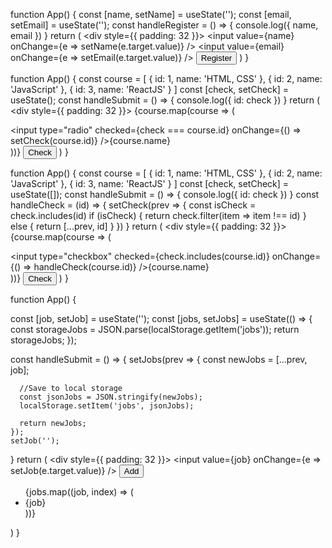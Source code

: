 function App() {
  const [name, setName] = useState('');
  const [email, setEmail] = useState('');
  const handleRegister = () => {
    console.log({
      name,
      email
    })
  }
  return (
    <div style={{ padding: 32 }}>
      <input value={name} onChange={e => setName(e.target.value)} />
      <input value={email} onChange={e => setEmail(e.target.value)} />
      <button onClick={handleRegister}>Register</button>
    </div>
  )
}

function App() {
  const course = [
    {
      id: 1,
      name: 'HTML, CSS'
    },
    {
      id: 2,
      name: 'JavaScript'
    },
    {
      id: 3,
      name: 'ReactJS'
    }
  ]
  const [check, setCheck] = useState();
  const handleSubmit = () => {
    console.log({
      id: check
    })
  }
  return (
    <div style={{ padding: 32 }}>
      {course.map(course => (
        <div key={course.id}>
          <input
            type="radio"
            checked={check === course.id}
            onChange={() => setCheck(course.id)}
          />{course.name}
        </div>
      ))}
      <button onClick={handleSubmit}>Check</button>
    </div>
  )
}

function App() {
  const course = [
    {
      id: 1,
      name: 'HTML, CSS'
    },
    {
      id: 2,
      name: 'JavaScript'
    },
    {
      id: 3,
      name: 'ReactJS'
    }
  ]
  const [check, setCheck] = useState([]);
  const handleSubmit = () => {
    console.log({
      id: check
    })
  }
  const handleCheck = (id) => {
    setCheck(prev => {
      const isCheck = check.includes(id)
      if (isCheck) {
        return check.filter(item => item !== id)
      }
      else {
        return [...prev, id]
      }
    })
  }
  return (
    <div style={{ padding: 32 }}>
      {course.map(course => (
        <div key={course.id}>
          <input
            type="checkbox"
            checked={check.includes(course.id)}
            onChange={() => handleCheck(course.id)}
          />{course.name}
        </div>
      ))}
      <button onClick={handleSubmit}>Check</button>
    </div>
  )
}

function App() {


  const [job, setJob] = useState('');
  const [jobs, setJobs] = useState(() => {
    const storageJobs = JSON.parse(localStorage.getItem('jobs'));
    return storageJobs;
  });

  const handleSubmit = () => {
    setJobs(prev => {
      const newJobs = [...prev, job];

      //Save to local storage
      const jsonJobs = JSON.stringify(newJobs);
      localStorage.setItem('jobs', jsonJobs);

      return newJobs;
    });
    setJob('');
  }
  return (
    <div style={{ padding: 32 }}>
      <input value={job}
        onChange={e => setJob(e.target.value)} />
      <button onClick={handleSubmit}>Add</button>
      <ul>
        {jobs.map((job, index) => (
          <li key={index}>{job}</li>
        ))}
      </ul>
    </div>
  )
}